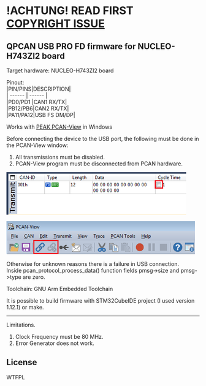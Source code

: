 # !ACHTUNG! READ FIRST [COPYRIGHT ISSUE](https://github.com/moonglow/pcan_pro_x/issues/16)

## QPCAN USB PRO FD firmware for NUCLEO-H743ZI2 board

Target hardware: NUCLEO-H743ZI2 board

Pinout:  
|PIN/PINS|DESCRIPTION|  
| ------ | ------ |  
|PD0/PD1 |CAN1 RX/TX|  
|PB12/PB6|CAN2 RX/TX|  
|PA11/PA12|USB FS DM/DP|  

Works with [PEAK PCAN-View][pvw] in Windows

Before connecting the device to the USB port, the following must be done in the PCAN-View window:  
1. All transmissions must be disabled.  
2. PCAN-View program must be disconnected from PCAN hardware.  

![](/images/1.png)  
  
![](/images/2.png)  

Otherwise for unknown reasons there is a failure in USB connection.  
Inside pcan_protocol_process_data() function fields pmsg->size and pmsg->type are zero.

Toolchain: GNU Arm Embedded Toolchain

It is possible to build firmware with STM32CubeIDE project (I used version 1.12.1) or make.  

---

Limitations.  
1. Clock Frequency must be 80 MHz.  
2. Error Generator does not work.  

License
----

WTFPL

[pvw]: <https://www.peak-system.com/PCAN-View.242.0.html?&L=1>
